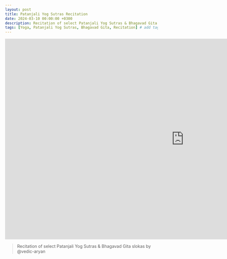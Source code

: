 ```yaml
---
layout: post
title: Patanjali Yog Sutras Recitation
date: 2024-03-10 00:00:00 +0300
description: Recitation of select Patanjali Yog Sutras & Bhagavad Gita slokas by @vedic-aryan
tags: [Yoga, Patanjali Yog Sutras, Bhagavad Gita, Recitation] # add tag
---
```


<iframe width="1177" height="662" src="https://www.youtube.com/embed/CJ6po5NnNko" title="Patanjali Yog Sutras &amp; Bhagavad Gita Recitation" frameborder="0" allow="accelerometer; autoplay; clipboard-write; encrypted-media; gyroscope; picture-in-picture; web-share" allowfullscreen></iframe>

> Recitation of select Patanjali Yog Sutras & Bhagavad Gita slokas by @vedic-aryan


